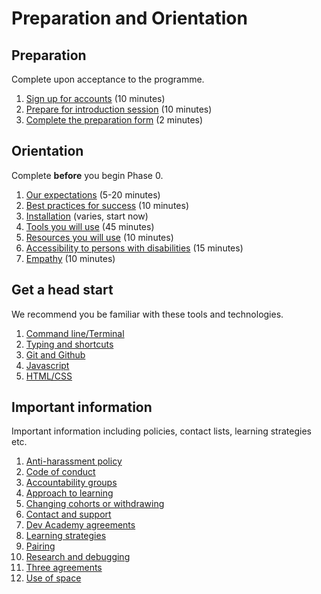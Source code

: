 # Preparation and Orientation

## Preparation

Complete upon acceptance to the programme.

1. [Sign up for accounts](/accounts) (10 minutes)
2. [Prepare for introduction session](prepare-for-orientation) (10 minutes)
3. [Complete the preparation form](https://docs.google.com/forms/d/1-MW9w5sHtyWZCoFFyDoIqFU8xgDClGIQug2ufACy0-4/viewform) (2 minutes)

## Orientation

Complete **before** you begin Phase 0.

1. [Our expectations](/expectations/) (5-20 minutes)
2. [Best practices for success](/best-practices/) (10 minutes)
3. [Installation](/installation) (varies, start now)
4. [Tools you will use](/tools/) (45 minutes)
5. [Resources you will use](/resources/) (10 minutes)
6. [Accessibility to persons with disabilities](/accessibility/) (15 minutes)
7. [Empathy](/empathy/) (10 minutes)


## Get a head start

We recommend you be familiar with these tools and technologies.

1. [Command line/Terminal](tools/terminal#practicing-the-command-line)
2. [Typing and shortcuts](practice#typing-and-shortcuts)
3. [Git and Github](tools/git-and-github#giving-git-a-test-drive)
4. [Javascript](practice#javascript)
5. [HTML/CSS](practice#html-and-css)


## Important information

Important information including policies, contact lists, learning strategies etc.

1. [Anti-harassment policy](/anti-harassment-policy)
2. [Code of conduct](/code-of-conduct)
3. [Accountability groups](/accountability-groups)
4. [Approach to learning](/approach-to-learning)
5. [Changing cohorts or withdrawing](/changing-cohorts-or-withdrawing)
6. [Contact and support](/contact-and-support)
7. [Dev Academy agreements](/dev-academy-agreements)
8. [Learning strategies](/learning-strategies)
9. [Pairing](/pairing)
10. [Research and debugging](/research-and-debugging)
11. [Three agreements](/three-agreements)
12. [Use of space](/use-of-space)


